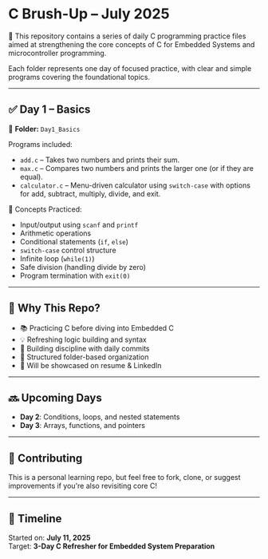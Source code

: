 # C Brush-Up – July 2025

📘 This repository contains a series of daily C programming practice files aimed at strengthening the core concepts of C for Embedded Systems and microcontroller programming.

Each folder represents one day of focused practice, with clear and simple programs covering the foundational topics.

---

## ✅ Day 1 – Basics

📁 **Folder:** `Day1_Basics`

Programs included:
- `add.c` – Takes two numbers and prints their sum.
- `max.c` – Compares two numbers and prints the larger one (or if they are equal).
- `calculator.c` – Menu-driven calculator using `switch-case` with options for add, subtract, multiply, divide, and exit.

📌 Concepts Practiced:
- Input/output using `scanf` and `printf`
- Arithmetic operations
- Conditional statements (`if`, `else`)
- `switch-case` control structure
- Infinite loop (`while(1)`)
- Safe division (handling divide by zero)
- Program termination with `exit(0)`

---

## 🚀 Why This Repo?

- 📚 Practicing C before diving into Embedded C
- 💡 Refreshing logic building and syntax
- 🔁 Building discipline with daily commits
- 📂 Structured folder-based organization
- 💼 Will be showcased on resume & LinkedIn

---

## 🔜 Upcoming Days

- **Day 2**: Conditions, loops, and nested statements
- **Day 3**: Arrays, functions, and pointers

---

## 🙌 Contributing

This is a personal learning repo, but feel free to fork, clone, or suggest improvements if you're also revisiting core C!

---

## 📅 Timeline

Started on: **July 11, 2025**  
Target: **3-Day C Refresher for Embedded System Preparation**
